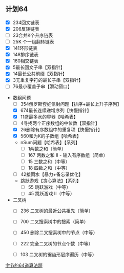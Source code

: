 <!--
 * @Author: ZYH
 * @Email: 1522302196@qq.com
 * @GiteeId: colincclala
 * @Date: 2022-04-26 17:43:44
 * @LastEditTime: 2022-05-26 17:38:05
 * @Description: 计划64
 * 
-->
## 计划64

 - [x] 234回文链表
 - [x] 206反转链表
 - [ ] 23合并K个升序链表
 - [ ] 25K 个一组翻转链表
 - [x] 141环形链表
 - [x] 148排序链表
 - [x] 160相交链表
 - [x] 5最长回文子串【双指针】
 - [x] 14最长公共前缀【双指针】
 - [x] 3无重复字符的最长子串【双指针】
 - [ ] 76最小覆盖子串【滑动窗口】
 - 数组问题
    - [ ] 354俄罗斯套娃信封问题【排序+最长上升子序列】
    - [x] 674最长连续递增序列【快慢指针】
    - [x] 11盛最多水的容器【哈希表】
    - [ ] 4寻找两个正序数组的中位数【双指针】
    - [x] 26删除有序数组中的重复项【快慢指针】
    - [x] 560和为K的子数组【哈希表】
    - nSum问题【哈希表】【系列】
        - [ ] 1两数之和（简单）
        - [ ] 167 两数之和 II - 输入有序数组（简单）
        - [ ] 15 三数之和（中等）
        - [ ] 18 四数之和（中等）
    - [ ] 42接雨水【暴力+备忘录优化】
    - 跳跃游戏【贪心算法】【系列】
        - [ ] 55 跳跃游戏（中等）
        - [ ] 45 跳跃游戏 II（中等）
 - 二叉树
    - [ ] 236 二叉树的最近公共祖先（简单）
    - [ ] 700 二叉搜索树中的搜索（简单）
    - [ ] 450 删除二叉搜索树中的节点（中等）
    - [ ] 222 完全二叉树的节点个数（中等）
    - [ ] 103 二叉树的锯齿形层序遍历（中等）





[字节的64道算法题](https://juejin.cn/post/6947842412102287373)

